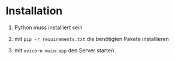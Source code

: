 # Installation

1. Python muss installiert sein

2. mit `pip -r requirements.txt` die benötigten Pakete installieren

3. mit `uvicorn main:app` den Server starten
